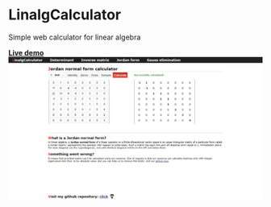 # LinalgCalculator
Simple web calculator for linear algebra

[**Live demo**](https://linalg-calculator.herokuapp.com)
![Demo](/static/images/demo.jpg?raw=true)